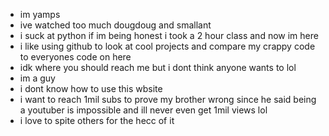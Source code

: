 - im yamps
- ive watched too much dougdoug and smallant
- i suck at python if im being honest i took a 2 hour class and now im here
- i like using github to look at cool projects and compare my crappy code to everyones code on here
- idk where you should reach me but i dont think anyone wants to lol
- im a guy
- i dont know how to use this wbsite
- i want to reach 1mil subs to prove my brother wrong since he said being a youtuber is impossible and ill never even get 1mil views lol
- i love to spite others for the hecc of it 

<!---
yamps-wastolen/yamps-wastolen is a ✨ special ✨ repository because its `README.md` (this file) appears on your GitHub profile.
You can click the Preview link to take a look at your changes.
--->
